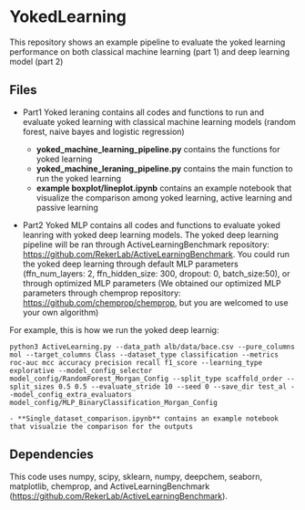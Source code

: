 # YokedLearning
This repository shows an example pipeline to evaluate the yoked learning performance on both classical machine learning (part 1) and deep learning model (part 2)

## Files 
- Part1 Yoked leraning contains all codes and functions to run and evaluate yoked learning with classical machine learning models (random forest, naive bayes and logistic regression)
    - **yoked_machine_learning_pipeline.py** contains the functions for yoked learning 
    - **yoked_machine_leraning_pipeline.py** contains the main function to run the yoked learning 
    - **example boxplot/lineplot.ipynb** contains an example notebook that visualize the comparison among yoked learning, active learning and passive learning

- Part2 Yoked MLP contains all codes and functions to evaluate yoked leanring with yoked deep learning models. The yoked deep learning pipeline will be ran through ActiveLearningBenchmark repository: https://github.com/RekerLab/ActiveLearningBenchmark. You could run the yoked deep learning through default MLP parameters (ffn_num_layers: 2, ffn_hidden_size: 300, dropout: 0, batch_size:50), or through optimized MLP parameters (We obtained our optimized MLP parameters through chemprop repository: https://github.com/chemprop/chemprop, but you are welcomed to use your own algorithm)

For example, this is how we run the yoked deep learnig: 
```commandline
python3 ActiveLearning.py --data_path alb/data/bace.csv --pure_columns mol --target_columns Class --dataset_type classification --metrics roc-auc mcc accuracy precision recall f1_score --learning_type explorative --model_config_selector model_config/RandomForest_Morgan_Config --split_type scaffold_order --split_sizes 0.5 0.5 --evaluate_stride 10 --seed 0 --save_dir test_al --model_config_extra_evaluators model_config/MLP_BinaryClassification_Morgan_Config
```

    - **Single_dataset_comparison.ipynb** contains an example notebook that visualzie the comparison for the outputs

## Dependencies
This code uses numpy, scipy, sklearn, numpy, deepchem, seaborn, matplotlib, chemprop, and ActiveLearningBenchmark (https://github.com/RekerLab/ActiveLearningBenchmark).